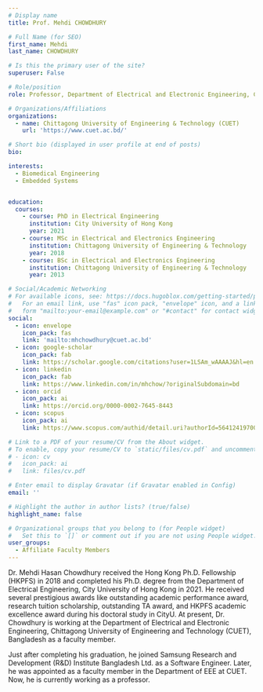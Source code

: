 ```yaml
---
# Display name
title: Prof. Mehdi CHOWDHURY

# Full Name (for SEO)
first_name: Mehdi
last_name: CHOWDHURY

# Is this the primary user of the site?
superuser: False

# Role/position
role: Professor, Department of Electrical and Electronic Engineering, CUET

# Organizations/Affiliations
organizations:
  - name: Chittagong University of Engineering & Technology (CUET)
    url: 'https://www.cuet.ac.bd/'

# Short bio (displayed in user profile at end of posts)
bio: 

interests:
  - Biomedical Engineering
  - Embedded Systems


education:
  courses:
    - course: PhD in Electrical Engineering
      institution: City University of Hong Kong
      year: 2021
    - course: MSc in Electrical and Electronics Engineering
      institution: Chittagong University of Engineering & Technology
      year: 2018
    - course: BSc in Electrical and Electronics Engineering
      institution: Chittagong University of Engineering & Technology
      year: 2013  

# Social/Academic Networking
# For available icons, see: https://docs.hugoblox.com/getting-started/page-builder/#icons
#   For an email link, use "fas" icon pack, "envelope" icon, and a link in the
#   form "mailto:your-email@example.com" or "#contact" for contact widget.
social:
  - icon: envelope
    icon_pack: fas
    link: 'mailto:mhchowdhury@cuet.ac.bd'
  - icon: google-scholar
    icon_pack: fab
    link: https://scholar.google.com/citations?user=1LSAm_wAAAAJ&hl=en
  - icon: linkedin
    icon_pack: fab
    link: https://www.linkedin.com/in/mhchow/?originalSubdomain=bd  
  - icon: orcid
    icon_pack: ai
    link: https://orcid.org/0000-0002-7645-8443
  - icon: scopus
    icon_pack: ai
    link: https://www.scopus.com/authid/detail.uri?authorId=56412419700

# Link to a PDF of your resume/CV from the About widget.
# To enable, copy your resume/CV to `static/files/cv.pdf` and uncomment the lines below.
# - icon: cv
#   icon_pack: ai
#   link: files/cv.pdf

# Enter email to display Gravatar (if Gravatar enabled in Config)
email: ''

# Highlight the author in author lists? (true/false)
highlight_name: false

# Organizational groups that you belong to (for People widget)
#   Set this to `[]` or comment out if you are not using People widget.
user_groups:
  - Affiliate Faculty Members
---
```


Dr. Mehdi Hasan Chowdhury received the Hong Kong Ph.D. Fellowship (HKPFS) in 2018 and completed his Ph.D. degree from the Department of Electrical Engineering, City University of Hong Kong in 2021. He received several prestigious awards like outstanding academic performance award, research tuition scholarship, outstanding TA award, and HKPFS academic excellence award during his doctoral study in CityU. At present, Dr. Chowdhury is working at the Department of Electrical and Electronic Engineering, Chittagong University of Engineering and Technology (CUET), Bangladesh as a faculty member.


Just after completing his graduation, he joined Samsung Research and Development (R&D) Institute Bangladesh Ltd. as a Software Engineer. Later, he was appointed as a faculty member in the Department of EEE at CUET. Now, he is currently working as a professor.